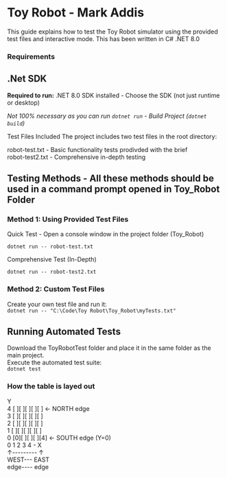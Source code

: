 # Toy Robot - Mark Addis 

This guide explains how to test the Toy Robot simulator using the provided test files and interactive mode.
This has been written in C# .NET 8.0

### Requirements
## .Net SDK

**Required to run:** .NET 8.0 SDK installed - Choose the SDK (not just runtime or desktop)<br>

*Not 100% necessary as you can run `dotnet run` - Build Project (`dotnet build`)*

Test Files Included
The project includes two test files in the root directory:<br>

robot-test.txt - Basic functionality tests prodivded with the brief<br>
robot-test2.txt - Comprehensive in-depth testing

## Testing Methods - All these methods should be used in a command prompt opened in Toy_Robot Folder
### Method 1: Using Provided Test Files

Quick Test - Open a console window in the project folder (Toy_Robot) 

`dotnet run -- robot-test.txt`

Comprehensive Test (In-Depth)

`dotnet run -- robot-test2.txt`

### Method 2: Custom Test Files
Create your own test file and run it:<br>
`dotnet run -- "C:\Code\Toy Robot\Toy_Robot\myTests.txt"`

## Running Automated Tests

Download the ToyRobotTest folder and place it in the same folder as the main project.<br>
Execute the automated test suite:<br>
`dotnet test`


### How the table is layed out
Y<br>
4  [ ][ ][ ][ ][ ]  ← NORTH edge<br>
3  [ ][ ][ ][ ][ ]<br>
2  [ ][ ][ ][ ][ ]<br>
1  [ ][ ][ ][ ][ ]<br>
0  [0][ ][ ][ ][4]  ← SOUTH edge (Y=0)<br>
   0  1  2  3  4 -  X<br>
   ↑---------             ↑<br>
 WEST---            EAST<br>
 edge----            edge<br>
